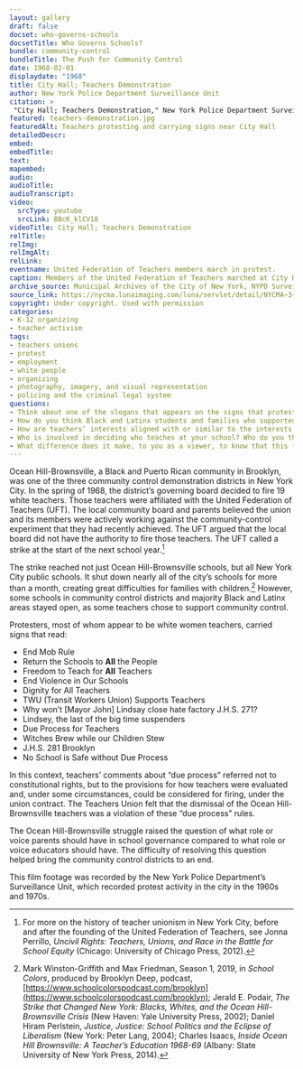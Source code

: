 ```yaml
--- 
layout: gallery
draft: false
docset: who-governs-schools
docsetTitle: Who Governs Schools?
bundle: community-control
bundleTitle: The Push for Community Control
date: 1968-02-01
displaydate: "1968"
title: City Hall; Teachers Demonstration
author: New York Police Department Surveillance Unit
citation: >
 "City Hall; Teachers Demonstration," New York Police Department Surveillance Unit, in New York City Civil Rights History Project, Accessed: [Month Day, Year], https://nyccivilrightshistory.org/gallery/teachers-demonstration.
featured: teachers-demonstration.jpg
featuredAlt: Teachers protesting and carrying signs near City Hall
detailedDescr: 
embed: 
embedTitle: 
text: 
mapembed: 
audio: 
audioTitle: 
audioTranscript: 
video: 
  srcType: youtube
  srcLink: BBcK_klCV18
videoTitle: City Hall; Teachers Demonstration
relTitle: 
relImg: 
relImgAlt: 
relLink: 
eventname: United Federation of Teachers members march in protest.
caption: Members of the United Federation of Teachers marched at City Hall during the 1968 teachers strike in opposition to community control.
archive_source: Municipal Archives of the City of New York, NYPD Surveillance Film
source_link: https://nycma.lunaimaging.com/luna/servlet/detail/NYCMA~3~3~771~1232939:City-Hall--Teachers-Demonstration
copyright: Under copyright. Used with permission
categories: 
- K-12 organizing
- teacher activism
tags: 
- teachers unions
- protest
- employment
- white people
- organizing
- photography, imagery, and visual representation
- policing and the criminal legal system
questions: 
- Think about one of the slogans that appears on the signs that protesting teachers are carrying. What is communicated by this slogan? Why are the protesters choosing this message? 
- How do you think Black and Latinx students and families who supported community control felt when they saw white teachers marching to demonstrate against community control?
- How are teachers’ interests aligned with or similar to the interests of their students and the communities in which they teach? How are they different? 
- Who is involved in deciding who teaches at your school? Who do you think should be involved in deciding who teaches at your school? What are the pros and cons of these approaches?
- What difference does it make, to you as a viewer, to know that this footage was recorded by the New York Police Department? Why do you think the NYPD was recording this footage? How does that affect what we can learn from it?
--- 
```


Ocean Hill-Brownsville, a Black and Puerto Rican community in Brooklyn, was one of the three community control demonstration districts in New York City. In the spring of 1968, the district’s governing board decided to fire 19 white teachers. Those teachers were affiliated with the United Federation of Teachers (UFT). The local community board and parents believed the union and its members were actively working against the community-control experiment that they had recently achieved. The UFT argued that the local board did not have the authority to fire those teachers. The UFT called a strike at the start of the next school year.[^1]  

The strike reached not just Ocean Hill-Brownsville schools, but all New York City public schools. It shut down nearly all of the city’s schools for more than a month, creating great difficulties for families with children.[^2] However, some schools in community control districts and majority Black and Latinx areas stayed open, as some teachers chose to support community control.

Protesters, most of whom appear to be white women teachers, carried signs that read:

* End Mob Rule
* Return the Schools to **All** the People
* Freedom to Teach for **All** Teachers
* End Violence in Our Schools
* Dignity for All Teachers
* TWU (Transit Workers Union) Supports Teachers
* Why won’t \[Mayor John\] Lindsay close hate factory J.H.S. 271?
* Lindsey, the last of the big time suspenders
* Due Process for Teachers
* Witches Brew while our Children Stew
* J.H.S. 281 Brooklyn
* No School is Safe without Due Process

In this context, teachers’ comments about “due process” referred not to constitutional rights, but to the provisions for how teachers were evaluated and, under some circumstances, could be considered for firing, under the union contract. The Teachers Union felt that the dismissal of the Ocean Hill-Brownsville teachers was a violation of these “due process” rules.

The Ocean Hill-Brownsville struggle raised the question of what role or voice parents should have in school governance compared to what role or voice educators should have. The difficulty of resolving this question helped bring the community control districts to an end.

This film footage was recorded by the New York Police Department’s Surveillance Unit, which recorded protest activity in the city in the 1960s and 1970s.

[^1]: For more on the history of teacher unionism in New York City, before and after the founding of the United Federation of Teachers, see Jonna Perrillo, *Uncivil Rights: Teachers, Unions, and Race in the Battle for School Equity* (Chicago: University of Chicago Press, 2012).

[^2]: Mark Winston-Griffith and Max Friedman, Season 1, 2019, in *School Colors*, produced by Brooklyn Deep, podcast, [https://www.schoolcolorspodcast.com/brooklyn](https://www.schoolcolorspodcast.com/brooklyn); Jerald E. Podair, *The Strike that Changed New York: Blacks, Whites, and the Ocean Hill-Brownsville Crisis* (New Haven: Yale University Press, 2002); Daniel Hiram Perlstein, *Justice, Justice: School Politics and the Eclipse of Liberalism* (New York: Peter Lang, 2004); Charles Isaacs, *Inside Ocean Hill Brownsville: A Teacher’s Education 1968-69* (Albany: State University of New York Press, 2014).
